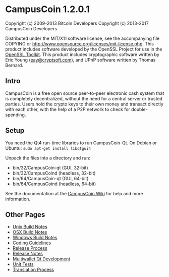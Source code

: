 CampusCoin 1.2.0.1
====================

Copyright (c) 2009-2013 Bitcoin Developers
Copyright (c) 2013-2017 CampusCoin Developers

Distributed under the MIT/X11 software license, see the accompanying
file COPYING or http://www.opensource.org/licenses/mit-license.php.
This product includes software developed by the OpenSSL Project for use in the [OpenSSL Toolkit](http://www.openssl.org/). This product includes
cryptographic software written by Eric Young ([eay@cryptsoft.com](mailto:eay@cryptsoft.com)), and UPnP software written by Thomas Bernard.


Intro
---------------------
CampusCoin is a free open source peer-to-peer electronic cash system that is
completely decentralized, without the need for a central server or trusted
parties.  Users hold the crypto keys to their own money and transact directly
with each other, with the help of a P2P network to check for double-spending.


Setup
---------------------
You need the Qt4 run-time libraries to run CampusCoin-Qt. On Debian or Ubuntu:
	`sudo apt-get install libqtgui4`

Unpack the files into a directory and run:

- bin/32/CampusCoin-qt (GUI, 32-bit)
- bin/32/CampusCoind (headless, 32-bit)
- bin/64/CampusCoin-qt (GUI, 64-bit)
- bin/64/CampusCoind (headless, 64-bit)

See the documentation at the [CampusCoin Wiki](http://CampusCoin.info)
for help and more information.


Other Pages
---------------------
- [Unix Build Notes](build-unix.md)
- [OSX Build Notes](build-osx.md)
- [Windows Build Notes](build-msw.md)
- [Coding Guidelines](coding.md)
- [Release Process](release-process.md)
- [Release Notes](release-notes.md)
- [Multiwallet Qt Development](multiwallet-qt.md)
- [Unit Tests](unit-tests.md)
- [Translation Process](translation_process.md)
